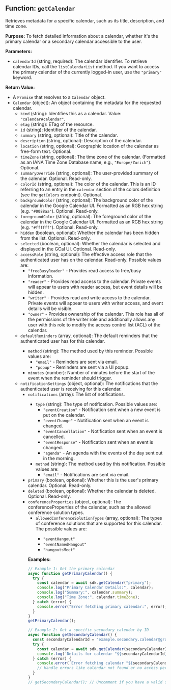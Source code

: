 ## Function: `getCalendar`

Retrieves metadata for a specific calendar, such as its title, description, and time zone.

**Purpose:**
To fetch detailed information about a calendar, whether it's the primary calendar or a secondary calendar accessible to the user.

**Parameters:**
- `calendarId` (string, required): The calendar identifier. To retrieve calendar IDs, call the `listCalendarList` method. If you want to access the primary calendar of the currently logged-in user, use the `"primary"` keyword.

**Return Value:**
- A `Promise` that resolves to a `Calendar` object.
- `Calendar` (object): An object containing the metadata for the requested calendar.
  - `kind` (string): Identifies this as a calendar. Value: `"calendar#calendar"`.
  - `etag` (string): ETag of the resource.
  - `id` (string): Identifier of the calendar.
  - `summary` (string, optional): Title of the calendar.
  - `description` (string, optional): Description of the calendar.
  - `location` (string, optional): Geographic location of the calendar as free-form text. Optional.
  - `timeZone` (string, optional): The time zone of the calendar. (Formatted as an IANA Time Zone Database name, e.g., `"Europe/Zurich"`). Optional.
  - `summaryOverride` (string, optional): The user-provided summary of the calendar. Optional. Read-only.
  - `colorId` (string, optional): The color of the calendar. This is an ID referring to an entry in the `calendar` section of the colors definition (see the `getColors` endpoint). Optional.
  - `backgroundColor` (string, optional): The background color of the calendar in the Google Calendar UI. Formatted as an RGB hex string (e.g. `"#0088aa"`). Optional. Read-only.
  - `foregroundColor` (string, optional): The foreground color of the calendar in the Google Calendar UI. Formatted as an RGB hex string (e.g. `"#ffffff"`). Optional. Read-only.
  - `hidden` (boolean, optional): Whether the calendar has been hidden from the list. Optional. Read-only.
  - `selected` (boolean, optional): Whether the calendar is selected and displayed in the GCal UI. Optional. Read-only.
  - `accessRole` (string, optional): The effective access role that the authenticated user has on the calendar. Read-only. Possible values are:
    - `"freeBusyReader"` - Provides read access to free/busy information.
    - `"reader"` - Provides read access to the calendar. Private events will appear to users with reader access, but event details will be hidden.
    - `"writer"` - Provides read and write access to the calendar. Private events will appear to users with writer access, and event details will be visible.
    - `"owner"` - Provides ownership of the calendar. This role has all of the permissions of the writer role and additionally allows any user with this role to modify the access control list (ACL) of the calendar.
  - `defaultReminders` (array<object>, optional): The default reminders that the authenticated user has for this calendar.
    - `method` (string): The method used by this reminder. Possible values are:
      - `"email"` - Reminders are sent via email.
      - `"popup"` - Reminders are sent via a UI popup.
    - `minutes` (number): Number of minutes before the start of the event when the reminder should trigger.
  - `notificationSettings` (object, optional): The notifications that the authenticated user is receiving for this calendar.
    - `notifications` (array<object>): The list of notifications.
      - `type` (string): The type of notification. Possible values are:
        - `"eventCreation"` - Notification sent when a new event is put on the calendar.
        - `"eventChange"` - Notification sent when an event is changed.
        - `"eventCancellation"` - Notification sent when an event is cancelled.
        - `"eventResponse"` - Notification sent when an event is changed.
        - `"agenda"` - An agenda with the events of the day sent out in the morning.
      - `method` (string): The method used by this notification. Possible values are:
        - `"email"` - Notifications are sent via email.
  - `primary` (boolean, optional): Whether this is the user's primary calendar. Optional. Read-only.
  - `deleted` (boolean, optional): Whether the calendar is deleted. Optional. Read-only.
  - `conferenceProperties` (object, optional): The conferenceProperties of the calendar, such as the allowed conference solution types.
    - `allowedConferenceSolutionTypes` (array<string>, optional): The types of conference solutions that are supported for this calendar.
      The possible values are:
      - `"eventHangout"`
      - `"eventNamedHangout"`
      - `"hangoutsMeet"`

**Examples:**
```typescript
// Example 1: Get the primary calendar
async function getPrimaryCalendar() {
  try {
    const calendar = await sdk.getCalendar("primary");
    console.log("Primary Calendar Details:", calendar);
    console.log("Summary:", calendar.summary);
    console.log("Time Zone:", calendar.timeZone);
  } catch (error) {
    console.error("Error fetching primary calendar:", error);
  }
}
getPrimaryCalendar();

// Example 2: Get a specific secondary calendar by ID
async function getSecondaryCalendar() {
  const secondaryCalendarId = "example.secondary.calendar@group.calendar.google.com"; // Replace with a valid calendar ID
  try {
    const calendar = await sdk.getCalendar(secondaryCalendarId);
    console.log(`Details for calendar "${secondaryCalendarId}":`, calendar);
  } catch (error) {
    console.error(`Error fetching calendar "${secondaryCalendarId}":`, error);
    // Handle errors like calendar not found or no access permission
  }
}
// getSecondaryCalendar(); // Uncomment if you have a valid secondaryCalendarId
```